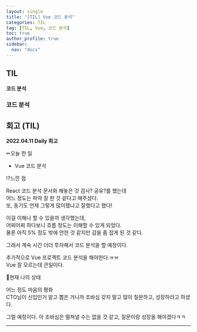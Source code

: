 ```yaml
---
layout: single
title: "[TIL] Vue 코드 분석"
categories: TIL
tag: [TIL, Vue, 코드 분석]
toc: true
author_profile: true
sidebar:
  nav: "docs"
---
```


## TIL

**코드 분석**

### 코드 분석

## 회고 (TIL)

**2022.04.11 Daily 회고**

✏오늘 한 일

- Vue 코드 분석

⁉느낀 점

React 코드 분석 문서화 해놓은 것 검사? 공유?를 했는데  
어느 정도는 파악 잘 한 것 같다고 해주셨다.  
또, 동기도 언제 그렇게 많이했냐고 잘했다고 했다!

이걸 이해나 할 수 있을까 생각했는데,  
어찌어찌 하다보니 흐름 정도는 이해할 수 있게 되었다.  
물론 아직 5% 정도 밖에 안한 것 같지만 감을 좀 잡게 된 것 같다.

그래서 계속 시간 더더 투자해서 코드 분석을 할 예정이다.

추가적으로 Vue 프로젝트 코드 분석을 해야한다.ㅠㅠ  
Vue 잘 모르는데 큰일이다.

🎃현재 나의 상태

어느 정도 마음의 평화  
CTO님이 신입인거 알고 뽑은 거니까 조바심 갖지 말고 많이 질문하고, 성장하라고 하셨다.

그럴 예정이다. 아 조바심은 떨쳐낼 수는 없을 것 같고, 질문이랑 성장을 해야겠다ㅋㅋ

<hr>
